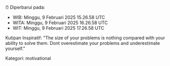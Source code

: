 ⏰ Diperbarui pada:
- WIB: Minggu, 9 Februari 2025 15.26.58 UTC
- WITA: Minggu, 9 Februari 2025 16.26.58 UTC
- WIT: Minggu, 9 Februari 2025 17.26.58 UTC

Kutipan Inspiratif:
"The size of your problems is nothing compared with your ability to solve them. Dont overestimate your problems and underestimate yourself."


Kategori: motivational

